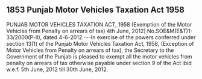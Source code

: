 ## 1853 Punjab Motor Vehicles Taxation Act 1958
 
PUNJAB MOTOR VEHICLES TAXATION
ACT, 1958
(Exemption of the Motor Vehicles from Penalty on arrears of tax)
4th June, 2012]
No.SOE&M(E&T)1-33/2000(P-II), dated 4-6-2012.---In exercise of the powers conferred under section 13(1) of the Punjab Motor Vehicles Taxation Act, 1958, (Exception of Motor Vehicles from Penalty on arrears of tax), the Secretary to the Government of the Punjab is pleased to exempt all the motor vehicles from penalty on arrears of tax otherwise payable under section 9 of the Act ibid w.e.f. 5th June, 2012 till 30th June, 2012.

